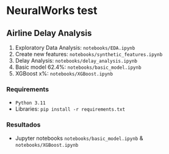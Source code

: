 # NeuralWorks test

## Airline Delay Analysis

1. Exploratory Data Analysis: `notebooks/EDA.ipynb`
2. Create new features: `notebooks/synthetic_features.ipynb`
3. Delay Analysis: `notebooks/delay_analysis.ipynb`
4. Basic model 62.4%: `notebooks/basic_model.ipynb`
5. XGBoost x%: `notebooks/XGBoost.ipynb`

### Requirements
* `Python 3.11`
* Libraries: `pip install -r requirements.txt`

### Resultados
* Jupyter notebooks `notebooks/basic_model.ipynb` & `notebooks/XGBoost.ipynb`